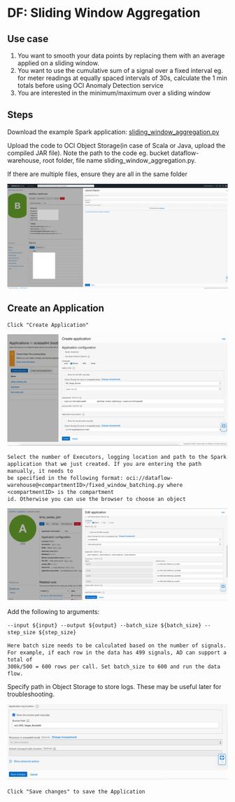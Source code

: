 # DF: Sliding Window Aggregation

## Use case


1. You want to smooth your data points by replacing them with an average applied on a sliding window.
2. You want to use the cumulative sum of a signal over a fixed interval eg. for meter readings at equally spaced intervals of 30s, calculate the 1 min
totals before using OCI Anomaly Detection service
3. You are interested in the minimum/maximum over a sliding window

## Steps

Download the example Spark application: [sliding_window_aggregation.py](./sliding_window_aggregation.py)

Upload the code to OCI Object Storage(in case of Scala or Java, upload the compiled JAR file). Note the path to the code eg. bucket dataflow-
warehouse, root folder, file name sliding_window_aggregation.py.


If there are multiple files, ensure they are all in the same folder

![image info](./utils/upload_object.png)
## Create an Application


```
Click "Create Application"
```

![image info](./utils/SWA2.png)

```
Select the number of Executors, logging location and path to the Spark application that we just created. If you are entering the path manually, it needs to
be specified in the following format: oci://dataflow-warehouse@<compartmentID>/fixed_window_batching.py where <compartmentID> is the compartment
id. Otherwise you can use the browser to choose an object
```
![image info](./utils/SWA3.png)

Add the following to arguments:

```
--input ${input} --output ${output} --batch_size ${batch_size} --step_size ${step_size}
```
```
Here batch size needs to be calculated based on the number of signals. For example, if each row in the data has 499 signals, AD can support a total of
300k/500 = 600 rows per call. Set batch_size to 600 and run the data flow.
```

Specify path in Object Storage to store logs. These may be useful later for troubleshooting.

![image info](./utils/SWA4.png)


```
Click "Save changes" to save the Application
```

